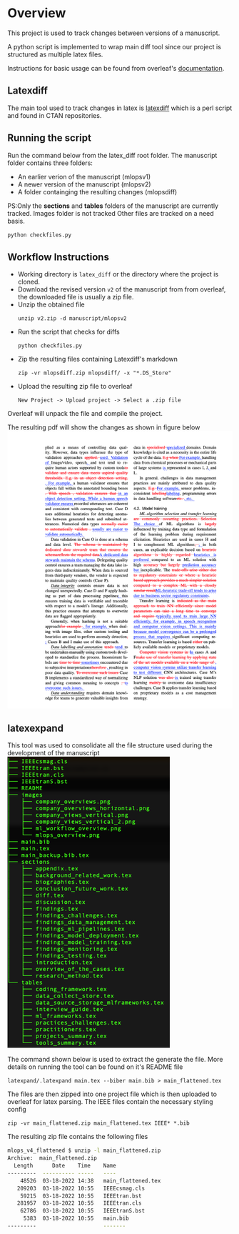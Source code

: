 # Overview
This project is used to track changes between versions of a manuscript.

A python script is implemented to wrap main diff tool since our
project is structured as multiple latex files.

Instructions for basic usage can be found from overleaf's
[documentation](https://www.overleaf.com/learn/latex/Articles/Using_Latexdiff_For_Marking_Changes_To_Tex_Documents).

## Latexdiff

The main tool used to track changes in latex is
[latexdiff](https://www.ctan.org/tex-archive/support/latexdiff) which
is a perl script and found in CTAN repositories.

## Running the script
Run the command below from the latex_diff root folder.
The manuscript folder contains three folders:
- An earlier verion of the manuscript (mlopsv1)
- A newer version of the manuscript (mlopsv2)
- A folder containging the resulting changes (mlopsdiff)

PS:Only the **sections** and **tables** folders of the manuscript are
currently tracked. Images folder is not tracked
Other files are tracked on a need basis.

```python
python checkfiles.py
```
## Workflow Instructions
- Working directory is `latex_diff` or the directory where the project is cloned.
- Download the revised version `v2` of the manuscript from from overleaf, the downloaded file is usually a zip file.
- Unzip the obtained file
  ```
  unzip v2.zip -d manuscript/mlopsv2
  ```
- Run the script that checks for diffs
  ```
  python checkfiles.py
  ```
- Zip the resulting files containing Latexdiff's markdown
  ```
  zip -vr mlopsdiff.zip mlopsdiff/ -x "*.DS_Store"
  ```
- Upload the resulting zip file to overleaf
  ```
  New Project -> Upload project -> Select a .zip file
  ```

Overleaf will unpack the file and compile the project.

The resulting pdf will show the changes as shown in figure below
![sample tracked changes](./sample_changes_pg6.png)


## latexexpand

This tool was used to consolidate all the file structure used during
the development of the manuscript ![development manuscript structure](./manuscript_file_structure.png)

The command shown below is used to extract the generate the file. More
details on running the tool can be found on it's README file

```
latexpand/.latexpand main.tex --biber main.bib > main_flattened.tex
```

The files are then zipped into one project file which is then uploaded
to overleaf for latex parsing. The IEEE files contain the necessary
styling config

```
zip -vr main_flattened.zip main_flattened.tex IEEE* *.bib
```

The resulting zip file contains the following files
```bash
mlops_v4_flattened $ unzip -l main_flattened.zip 
Archive:  main_flattened.zip
  Length      Date    Time    Name
---------  ---------- -----   ----
    48526  03-18-2022 14:38   main_flattened.tex
   209203  03-18-2022 10:55   IEEEcsmag.cls
    59215  03-18-2022 10:55   IEEEtran.bst
   281957  03-18-2022 10:55   IEEEtran.cls
    62786  03-18-2022 10:55   IEEEtranS.bst
     5383  03-18-2022 10:55   main.bib
---------                     -------
```